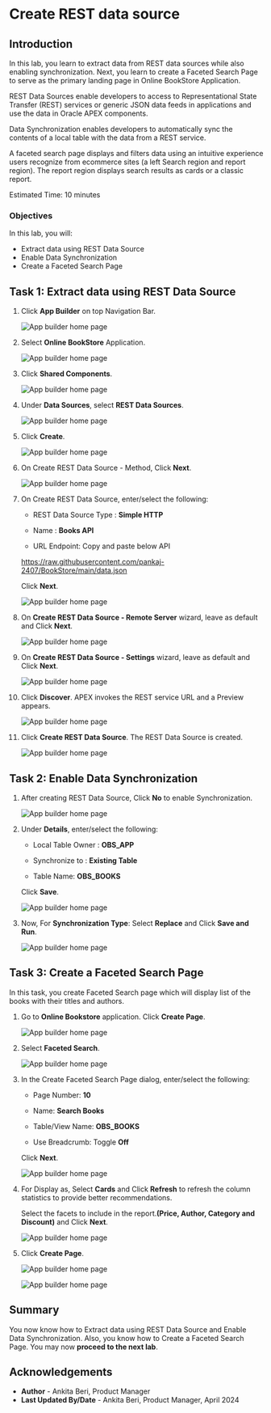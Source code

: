 # Create REST data source

## Introduction
In this lab, you learn to extract data from REST data sources  while also enabling synchronization. Next, you learn to create  a Faceted Search Page  to serve as the primary landing page in Online BookStore Application.

REST Data Sources enable developers to access to Representational State Transfer (REST) services or generic JSON data feeds in applications and use the data in Oracle APEX components.

Data Synchronization enables developers to automatically sync the contents of a local table with the data from a REST service.

A faceted search page displays and filters data using an intuitive experience users recognize from ecommerce sites (a left Search region and report region). The report region displays search results as cards or a classic report.

Estimated Time: 10 minutes

### Objectives
In this lab, you will:
- Extract data using REST Data Source
- Enable Data Synchronization
- Create a Faceted Search Page

## Task 1: Extract data using REST Data Source

1. Click **App Builder** on top Navigation Bar.

    ![App builder home page](images/click-app-builder.png " ")

2. Select **Online BookStore** Application.

    ![App builder home page](images/select-app.png " ")

3. Click **Shared Components**.

    ![App builder home page](images/select-sc.png " ")

4. Under **Data Sources**, select **REST Data Sources**.

    ![App builder home page](images/rest-data-source.png " ")

5. Click **Create**.

    ![App builder home page](images/rds-create.png " ")

6. On Create REST Data Source - Method, Click **Next**.

    ![App builder home page](images/rds-next1.png " ")

7. On Create REST Data Source, enter/select the following:

     - REST Data Source Type : **Simple HTTP**

     - Name  : **Books API**

     - URL Endpoint: Copy and paste below API

     https://raw.githubusercontent.com/pankaj-2407/BookStore/main/data.json

     Click **Next**.

    ![App builder home page](images/rds-name.png " ")

8. On **Create REST Data Source - Remote Server** wizard, leave as default and Click **Next**.

    ![App builder home page](images/rds-next2.png " ")

9. On **Create REST Data Source - Settings** wizard, leave as default and Click **Next**.

    ![App builder home page](images/rds-next3.png " ")

10. Click **Discover**. APEX invokes the REST service URL and a Preview appears.

    ![App builder home page](images/rds-discover.png " ")

11. Click **Create REST Data Source**. The REST Data Source is created.

    ![App builder home page](images/create-rds.png " ")

## Task 2: Enable Data Synchronization

1. After creating REST Data Source, Click **No** to enable Synchronization.

    ![App builder home page](images/click-no.png " ")

2. Under **Details**, enter/select the following:

    - Local Table Owner : **OBS\_APP**

    - Synchronize to : **Existing Table**

    - Table Name: **OBS\_BOOKS**

    Click **Save**.

    ![App builder home page](images/click-save.png " ")

3. Now, For **Synchronization Type**: Select **Replace** and Click **Save and Run**.

    ![App builder home page](images/click-replace.png " ")

## Task 3: Create a Faceted Search Page
In this task, you create Faceted Search page which will display list of the books with their titles and authors.

1. Go to **Online Bookstore** application. Click **Create Page**.

   ![App builder home page](images/fs-create.png " ")

2. Select **Faceted Search**.

   ![App builder home page](images/fs.png " ")

3. In the Create Faceted Search Page dialog, enter/select the following:

    - Page Number: **10**

    - Name: **Search Books**

    - Table/View Name: **OBS_BOOKS**

    - Use Breadcrumb: Toggle **Off**

   Click **Next**.

   ![App builder home page](images/fs-next.png " ")

4. For Display as, Select **Cards** and Click **Refresh** to refresh the column statistics to provide better recommendations.

    Select the facets to include in the report.**(Price, Author, Category and Discount)** and Click **Next**.

    ![App builder home page](images/fs-cards.png " ")

5. Click **Create Page**.

    ![App builder home page](images/fs-create-page.png " ")

    ![App builder home page](images/fs-view.png " ")


## Summary

You now know how to Extract data using REST Data Source and Enable Data Synchronization. Also, you know how to Create a Faceted Search Page. You may now **proceed to the next lab**.

## Acknowledgements

- **Author** - Ankita Beri, Product Manager
- **Last Updated By/Date** - Ankita Beri, Product Manager, April 2024
